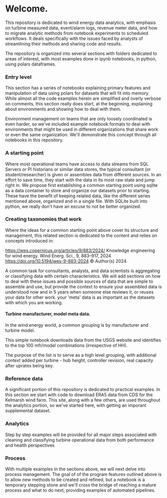 # Welcome.

This repository is dedicated to wind energy data analytics, with emphasis on turbine measured data, event/alarm logs, revenue meter data, and how to migrate analytic methods from notebook experiments to scheduled workflows.  It deals specifically with the issues faced by analysts of streamlining their methods and sharing code and results.

The repository is organized into several sections with folders dedicated to areas of interest, with most examples done in ipynb notebooks, in python, using polars dataframes.

### Entry level 

This section has a series of notebooks explaining primary features and manipulation of data using polars for datasets that will fit into memory. While almost all the code examples herein are simplified and overly verbose on comments, this section really does start, at the beginning, explaining about environments and showing how to deal with them.

Environment management on teams that are only loosely coordinated is even harder, so we've included example notebook formats to deal with environments that might be used in different organizations that share work or even the same organization. We'll demonstrate this concept through all notebooks in this repository.

### A starting point

Where most operational teams have access to data streams from SQL Servers or PI historians or similar data stores, the typical consultant (or student/researcher) is given or assembles data from different sources.  In an effort to save time, they start with the data in its most raw state and jump right in.  We propose first establishing a common starting point using sqlite as a data container to store and organize our datasets prior to starting. These have the benefit of keeping related data, like the different series mentioned above, organized and in a single file.  With SQLite built into python, we really don't have an excuse to not be better organized.

### Creating taxonomies that work 

Where the ideas for a common starting point above cover its structure and management, this related section is dedicated to the content and relies on concepts introduced in:

https://wes.copernicus.org/articles/9/883/2024/ 
Knowledge engineering for wind energy.
Wind Energ. Sci., 9, 883–917, 2024
https://doi.org/10.5194/wes-9-883-2024
© Author(s) 2024.

A common task for consultants, analysts, and data scientists is aggregating or classifying data with certain characteristics.  We will add sections on how to deal with these issues and possible sources of data that are simple to assemble and use, but provide the context to ensure your assembled data is understood now and in 5 years when someone else reviews it, or reuses your data for other work.  your 'meta' data is as important as the datasets with which you are working.

#### Turbine manufacturer, model meta data.

In the wind energy world, a common grouping is by manufacturer and turbine model.

This simple notebook downloads data from the USGS website and identifies to the top 100 mfr/model combinations (irrespective of HH).

The purpose of the list is to serve as a high level grouping, with additional context added per turbine - hub height, controller revision, real capacity after uprates being key.


### Reference data

A significant portion of this repository is dedicated to practical examples. In this section we start with code to download ERA5 data from CDS for the Kelmarsh wind farm. This site, along with a few others, are used throughout the analytics portion, so we've started here, with getting an imporant supplemental dataset.



### Analytics

Step by step examples will be provided for all major steps associated with cleaning and classifying turbine operational data from both performance and health perspectives



### Process

With multiple examples in the sections above, we will next delve into process management. The goal of of the program features outlined above is to allow new methods to be created and refined, but a notebook is a temporary stepping stone and we'll cross the bridge of reaching a mature process and what to do next, providing examples of automated pipelines.


